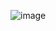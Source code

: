 ![image](https://github.com/pavankumar0077/Devops-tools/assets/40380941/86e1ddd8-b86a-45cf-b088-d092f9e884b5)

